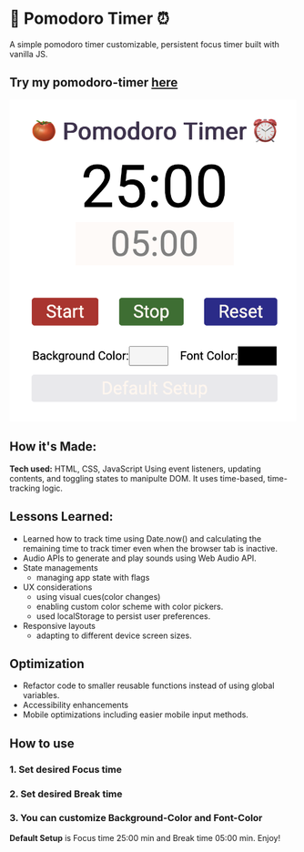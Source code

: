 # 🍅 Pomodoro Timer ⏰

A simple pomodoro timer customizable, persistent focus timer built with vanilla JS.

## Try my pomodoro-timer [here](https://slyncrafty.github.io/pomodoro-timer/)

![Timer image](https://github.com/slyncrafty/slyncrafty.github.io/blob/main/images/pic05.png)

## How it's Made:

**Tech used:** HTML, CSS, JavaScript
Using event listeners, updating contents, and toggling states to manipulte DOM.
It uses time-based, time-tracking logic.

## Lessons Learned:

- Learned how to track time using Date.now() and calculating the remaining time to track timer even when the browser tab is inactive.
- Audio APIs to generate and play sounds using Web Audio API.
- State managements
  - managing app state with flags
- UX considerations
  - using visual cues(color changes)
  - enabling custom color scheme with color pickers.
  - used localStorage to persist user preferences.
- Responsive layouts
  - adapting to different device screen sizes.

## Optimization

- Refactor code to smaller reusable functions instead of using global variables.
- Accessibility enhancements
- Mobile optimizations including easier mobile input methods.

## How to use

### 1. Set desired Focus time

### 2. Set desired Break time

### 3. You can customize Background-Color and Font-Color

**Default Setup** is Focus time 25:00 min and Break time 05:00 min. Enjoy!
